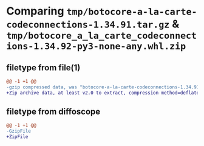 # Comparing `tmp/botocore-a-la-carte-codeconnections-1.34.91.tar.gz` & `tmp/botocore_a_la_carte_codeconnections-1.34.92-py3-none-any.whl.zip`

## filetype from file(1)

```diff
@@ -1 +1 @@
-gzip compressed data, was "botocore-a-la-carte-codeconnections-1.34.91.tar", last modified: Thu Apr 25 01:03:31 2024, max compression
+Zip archive data, at least v2.0 to extract, compression method=deflate
```

## filetype from diffoscope

```diff
@@ -1 +1 @@
-GzipFile
+ZipFile
```

